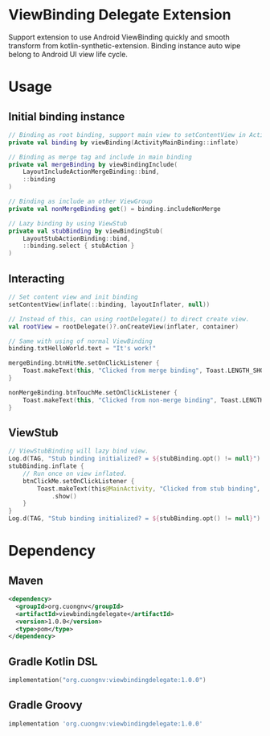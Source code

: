 # ViewBinding Delegate Extension
Support extension to use Android ViewBinding quickly and smooth transform from kotlin-synthetic-extension.
Binding instance auto wipe belong to Android UI view life cycle.

# Usage

## Initial binding instance
```kotlin
// Binding as root binding, support main view to setContentView in Activity
private val binding by viewBinding(ActivityMainBinding::inflate)

// Binding as merge tag and include in main binding
private val mergeBinding by viewBindingInclude(
    LayoutIncludeActionMergeBinding::bind,
    ::binding
)

// Binding as include an other ViewGroup
private val nonMergeBinding get() = binding.includeNonMerge

// Lazy binding by using ViewStub
private val stubBinding by viewBindingStub(
    LayoutStubActionBinding::bind,
    ::binding.select { stubAction }
)
```

## Interacting
```kotlin
// Set content view and init binding
setContentView(inflate(::binding, layoutInflater, null))

// Instead of this, can using rootDelegate() to direct create view.
val rootView = rootDelegate()?.onCreateView(inflater, container)

// Same with using of normal ViewBinding
binding.txtHelloWorld.text = "It's work!"

mergeBinding.btnHitMe.setOnClickListener {
    Toast.makeText(this, "Clicked from merge binding", Toast.LENGTH_SHORT).show()
}

nonMergeBinding.btnTouchMe.setOnClickListener {
    Toast.makeText(this, "Clicked from non-merge binding", Toast.LENGTH_SHORT).show()
}
```
## ViewStub
```kotlin
// ViewStubBinding will lazy bind view.
Log.d(TAG, "Stub binding initialized? = ${stubBinding.opt() != null}") // null binding instance.
stubBinding.inflate {
    // Run once on view inflated.
    btnClickMe.setOnClickListener {
        Toast.makeText(this@MainActivity, "Clicked from stub binding", Toast.LENGTH_SHORT)
            .show()
    }
}
Log.d(TAG, "Stub binding initialized? = ${stubBinding.opt() != null}") // binding initialized.
```


# Dependency

## Maven
```xml
<dependency>
  <groupId>org.cuongnv</groupId>
  <artifactId>viewbindingdelegate</artifactId>
  <version>1.0.0</version>
  <type>pom</type>
</dependency>
```

## Gradle Kotlin DSL
```kotlin
implementation("org.cuongnv:viewbindingdelegate:1.0.0")

```
## Gradle Groovy
```groovy
implementation 'org.cuongnv:viewbindingdelegate:1.0.0'
```
